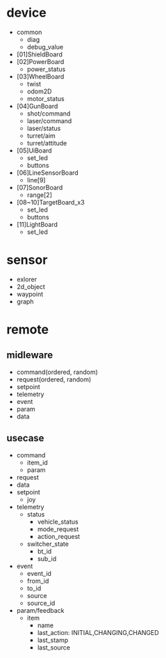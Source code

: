 # device
* common
  * diag
  * debug_value
* [01]ShieldBoard
* [02]PowerBoard
  * power_status
* [03]WheelBoard
  * twist
  * odom2D
  * motor_status
* [04]GunBoard
  * shot/command
  * laser/command
  * laser/status
  * turret/aim
  * turret/attitude
* [05]UiBoard
  * set_led
  * buttons
* [06]LineSensorBoard
  * line[9]
* [07]SonorBoard
  * range[2] 
* [08~10]TargetBoard_x3
  * set_led
  * buttons
* [11]LightBoard
  * set_led

# sensor
* exlorer
* 2d_object
* waypoint
* graph

# remote
## midleware
* command(ordered, random)
* request(ordered, random)
* setpoint
* telemetry
* event
* param
* data

## usecase
* command
  * item_id
  * param
* request
* data
* setpoint
  * joy
* telemetry
  * status
    * vehicle_status
    * mode_request
    * action_request
  * switcher_state
    * bt_id
    * sub_id
* event
  * event_id
  * from_id
  * to_id
  * source
  * source_id
* param/feedback
  * item
    * name
    * last_action: INITIAL,CHANGING,CHANGED
    * last_stamp
    * last_source



